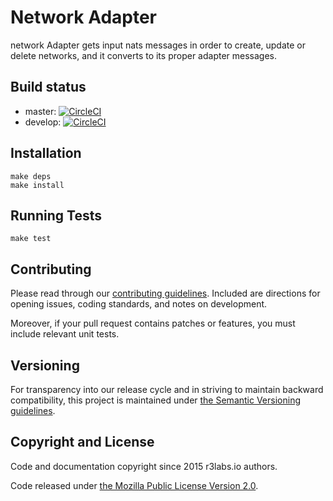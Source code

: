# Network Adapter

network Adapter gets input nats messages in order to create, update or delete networks, and it converts to its proper adapter messages.

## Build status

* master: [![CircleCI](https://circleci.com/gh/ErnestIO/network-adapter/tree/master.svg?style=svg)](https://circleci.com/gh/ErnestIO/network-adapter/tree/master)
* develop: [![CircleCI](https://circleci.com/gh/ErnestIO/network-adapter/tree/develop.svg?style=svg)](https://circleci.com/gh/ErnestIO/network-adapter/tree/develop)

## Installation

```
make deps
make install
```

## Running Tests

```
make test
```

## Contributing

Please read through our
[contributing guidelines](CONTRIBUTING.md).
Included are directions for opening issues, coding standards, and notes on
development.

Moreover, if your pull request contains patches or features, you must include
relevant unit tests.

## Versioning

For transparency into our release cycle and in striving to maintain backward
compatibility, this project is maintained under [the Semantic Versioning guidelines](http://semver.org/).

## Copyright and License

Code and documentation copyright since 2015 r3labs.io authors.

Code released under
[the Mozilla Public License Version 2.0](LICENSE).

